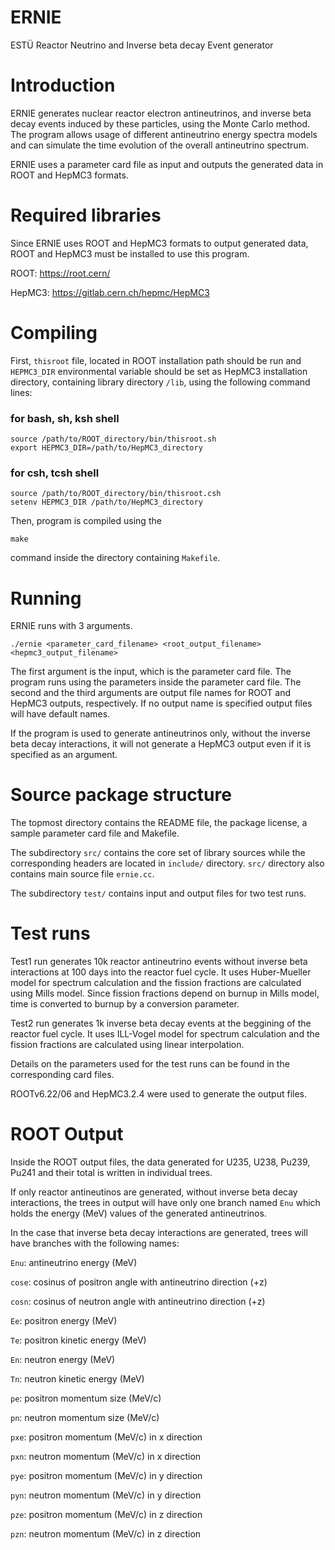 # ERNIE
ESTÜ Reactor Neutrino and Inverse beta decay Event generator

# Introduction
ERNIE generates nuclear reactor electron antineutrinos, and inverse beta decay events induced by these particles, using the Monte Carlo method. The program allows usage of different antineutrino energy spectra models and can simulate the time evolution of the overall antineutrino spectrum. 

ERNIE uses a parameter card file as input and outputs the generated data in ROOT and HepMC3 formats.

# Required libraries
Since ERNIE uses ROOT and HepMC3 formats to output generated data, ROOT and HepMC3 must be installed to use this program.

ROOT: https://root.cern/ 

HepMC3: https://gitlab.cern.ch/hepmc/HepMC3

# Compiling
First, `thisroot` file, located in ROOT installation path should be run and `HEPMC3_DIR` environmental variable should be set as HepMC3 installation directory, containing library directory `/lib`, using the following command lines:
### for bash, sh, ksh shell
```
source /path/to/ROOT_directory/bin/thisroot.sh
export HEPMC3_DIR=/path/to/HepMC3_directory
```
### for csh, tcsh shell
``` 
source /path/to/ROOT_directory/bin/thisroot.csh
setenv HEPMC3_DIR /path/to/HepMC3_directory
```

Then, program is compiled using the 
```
make
```
command inside the directory containing `Makefile`.

# Running
ERNIE runs with 3 arguments. 
```
./ernie <parameter_card_filename> <root_output_filename> <hepmc3_output_filename>
```
The first argument is the input, which is the parameter card file. The program runs using the parameters inside the parameter card file. The second and the third arguments are output file names for ROOT and HepMC3 outputs, respectively. If no output name is specified output files will have default names. 

If the program is used to generate antineutrinos only, without the inverse beta decay interactions, it will not generate a HepMC3 output even if it is specified as an argument.

# Source package structure
The topmost directory contains the README file, the package license, a sample parameter card file and Makefile.

The subdirectory `src/` contains the core set of library sources while
the corresponding headers are located in `include/` directory. `src/` directory also contains main source file `ernie.cc`.

The subdirectory `test/` contains input and output files for two test runs.

# Test runs
Test1 run generates 10k reactor antineutrino events without inverse beta interactions at 100 days into the reactor fuel cycle. It uses Huber-Mueller model for spectrum calculation and the fission fractions are calculated using Mills model. Since fission fractions depend on burnup in Mills model, time is converted to burnup by a conversion parameter.

Test2 run generates 1k inverse beta decay events at the beggining of the reactor fuel cycle. It uses ILL-Vogel model for spectrum calculation and the fission fractions are calculated using linear interpolation.

Details on the parameters used for the test runs can be found in the corresponding card files.

ROOTv6.22/06 and HepMC3.2.4 were used to generate the output files.

# ROOT Output
Inside the ROOT output files, the data generated for U235, U238, Pu239, Pu241 and their total is written in individual trees.

If only reactor antineutinos are generated, without inverse beta decay interactions, the trees in output will have only one branch named `Enu` which holds the energy (MeV) values of the generated antineutrinos.

In the case that inverse beta decay interactions are generated, trees will have branches with the following names:

`Enu`: antineutrino energy (MeV)

`cose`: cosinus of positron angle with antineutrino direction (+z) 

`cosn`: cosinus of neutron angle with antineutrino direction (+z)

`Ee`: positron energy (MeV)

`Te`: positron kinetic energy (MeV)

`En`: neutron energy (MeV)

`Tn`: neutron kinetic energy (MeV)

`pe`: positron momentum size (MeV/c)

`pn`: neutron momentum size (MeV/c)

`pxe`: positron momentum (MeV/c) in x direction 

`pxn`: neutron momentum (MeV/c) in x direction 

`pye`: positron momentum (MeV/c) in y direction 

`pyn`: neutron momentum (MeV/c) in y direction

`pze`: positron momentum (MeV/c) in z direction
 
`pzn`: neutron momentum (MeV/c) in z direction